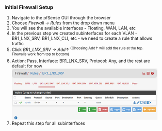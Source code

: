 ### Initial Firewall Setup
1. Navigate to the pfSense GUI through the browser
2. Choose *Firewall → Rules* from the drop down menu
3. You will see the available interfaces - Floating, WAN, LAN, etc
4. In the previous step we created subinterfaces for each VLAN - BR1_LNX_SRV, BR1_LNX_CLI, etc - we need to create a rule that allows traffic
5. Click *BR1_LNX_SRV → Add↑* <sup>(Choosing Add↑ will add the rule at the top. Firewalls work from top to bottom)</sup>
6. Action: Pass, Interface: BR1_LNX_SRV, Protocol: Any, and the rest are default for now
![firewall1](https://github.com/nickbruggen90/LabsVol8021Q/blob/main/Project%201.0%3A%20pfSense%20%2B%20NetOps%20Foundation/*Images/Screenshot%202025-07-21%20072000.png)
7. Repeat this step for all subinterfaces

